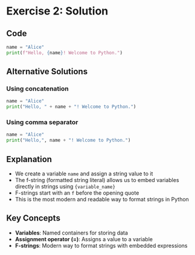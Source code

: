 # Exercise 2: Solution

## Code
```python
name = "Alice"
print(f"Hello, {name}! Welcome to Python.")
```

## Alternative Solutions

### Using concatenation
```python
name = "Alice"
print("Hello, " + name + "! Welcome to Python.")
```

### Using comma separator
```python
name = "Alice"
print("Hello,", name + "! Welcome to Python.")
```

## Explanation
- We create a variable `name` and assign a string value to it
- The f-string (formatted string literal) allows us to embed variables directly in strings using `{variable_name}`
- F-strings start with an `f` before the opening quote
- This is the most modern and readable way to format strings in Python

## Key Concepts
- **Variables**: Named containers for storing data
- **Assignment operator (=)**: Assigns a value to a variable
- **F-strings**: Modern way to format strings with embedded expressions
